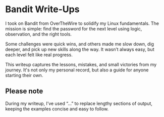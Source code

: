 # Bandit Write-Ups

I took on Bandit from OverTheWire to solidify my Linux fundamentals. The mission is simple: find the password for the next level using logic, observation, and the right tools.

Some challenges were quick wins, and others made me slow down, dig deeper, and pick up new skills along the way. It wasn’t always easy, but each level felt like real progress.

This writeup captures the lessons, mistakes, and small victories from my journey. It's not only my personal record, but also a guide for anyone starting their own.

## Please note
During my writeup, I’ve used “…” to replace lengthy sections of output, keeping the examples concise and easy to follow.
